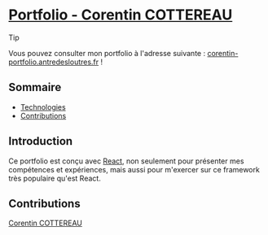 # [Portfolio - Corentin COTTEREAU](corentin-portfolio.antredesloutres.fr)

> [!TIP]
> Vous pouvez consulter mon portfolio à l'adresse suivante : [corentin-portfolio.antredesloutres.fr](corentin-portfolio.antredesloutres.fr) !

## Sommaire

- [Technologies](#technologies)
- [Contributions](#contributions)

## Introduction

Ce portfolio est conçu avec [React](https://fr.react.dev/), non seulement pour présenter mes compétences et expériences, mais aussi pour m'exercer sur ce framework très populaire qu'est React.

## Contributions

[Corentin COTTEREAU](https://github.com/Corentin-cott)
